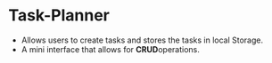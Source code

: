 # Task-Planner

<ul>
  <li>Allows users to create tasks and stores the tasks in local Storage.</li>
  <li>A mini interface that allows for <strong>CRUD</strong>operations.</li>
